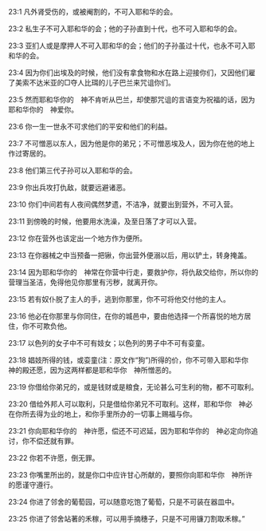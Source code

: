<a id="1"></a>23:1  凡外肾受伤的，或被阉割的，不可入耶和华的会。  

<a id="2"></a>23:2  私生子不可入耶和华的会；他的子孙直到十代，也不可入耶和华的会。  

<a id="3"></a>23:3  亚扪人或是摩押人不可入耶和华的会；他们的子孙虽过十代，也永不可入耶和华的会。  

<a id="4"></a>23:4  因为你们出埃及的时候，他们没有拿食物和水在路上迎接你们，又因他们雇了美索不达米亚的□夺人比珥的儿子巴兰来咒诅你们。  

<a id="5"></a>23:5  然而耶和华你的　神不肯听从巴兰，却使那咒诅的言语变为祝福的话，因为耶和华你的　神爱你。  

<a id="6"></a>23:6  你一生一世永不可求他们的平安和他们的利益。  

<a id="7"></a>23:7  不可憎恶以东人，因为他是你的弟兄；不可憎恶埃及人，因为你在他的地上作过寄居的。  

<a id="8"></a>23:8  他们第三代子孙可以入耶和华的会。  

<a id="9"></a>23:9  你出兵攻打仇敌，就要远避诸恶。　  

<a id="10"></a>23:10  你们中间若有人夜间偶然梦遗，不洁净，就要出到营外，不可入营。  

<a id="11"></a>23:11  到傍晚的时候，他要用水洗澡，及至日落了才可以入营。  

<a id="12"></a>23:12  你在营外也该定出一个地方作为便所。  

<a id="13"></a>23:13  在你器械之中当预备一把锹，你出营外便溺以后，用以铲土，转身掩盖。  

<a id="14"></a>23:14  因为耶和华你的　神常在你营中行走，要救护你，将仇敌交给你，所以你的营理当圣洁，免得他见你那里有污秽，就离开你。  

<a id="15"></a>23:15  若有奴仆脱了主人的手，逃到你那里，你不可将他交付他的主人。  

<a id="16"></a>23:16  他必在你那里与你同住，在你的城邑中，要由他选择一个所喜悦的地方居住，你不可欺负他。  

<a id="17"></a>23:17  以色列的女子中不可有妓女；以色列的男子中不可有娈童。  

<a id="18"></a>23:18  娼妓所得的钱，或娈童(注：原文作“狗”)所得的价，你不可带入耶和华你　神的殿还愿，因为这两样都是耶和华你　神所憎恶的。  

<a id="19"></a>23:19  你借给你弟兄的，或是钱财或是粮食，无论甚么可生利的物，都不可取利。  

<a id="20"></a>23:20  借给外邦人可以取利，只是借给你弟兄不可取利。这样，耶和华你　神必在你所去得为业的地上，和你手里所办的一切事上赐福与你。  

<a id="21"></a>23:21  你向耶和华你的　神许愿，偿还不可迟延，因为耶和华你的　神必定向你追讨，你不偿还就有罪。  

<a id="22"></a>23:22  你若不许愿，倒无罪。  

<a id="23"></a>23:23  你嘴里所出的，就是你口中应许甘心所献的，要照你向耶和华你　神所许的愿谨守遵行。  

<a id="24"></a>23:24  你进了邻舍的葡萄园，可以随意吃饱了葡萄，只是不可装在器皿中。  

<a id="25"></a>23:25  你进了邻舍站著的禾稼，可以用手摘穗子，只是不可用镰刀割取禾稼。”  

